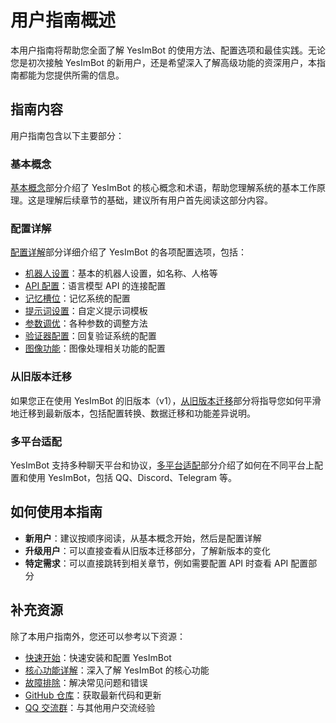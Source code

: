 # 用户指南概述

本用户指南将帮助您全面了解 YesImBot 的使用方法、配置选项和最佳实践。无论您是初次接触 YesImBot 的新用户，还是希望深入了解高级功能的资深用户，本指南都能为您提供所需的信息。

## 指南内容

用户指南包含以下主要部分：

### 基本概念

[基本概念](concepts.md)部分介绍了 YesImBot 的核心概念和术语，帮助您理解系统的基本工作原理。这是理解后续章节的基础，建议所有用户首先阅读这部分内容。

### 配置详解

[配置详解](configuration/index.md)部分详细介绍了 YesImBot 的各项配置选项，包括：

- [机器人设置](configuration/bot-settings.md)：基本的机器人设置，如名称、人格等
- [API 配置](configuration/api-configuration.md)：语言模型 API 的连接配置
- [记忆槽位](configuration/memory-slots.md)：记忆系统的配置
- [提示词设置](configuration/prompts.md)：自定义提示词模板
- [参数调优](configuration/parameters.md)：各种参数的调整方法
- [验证器配置](configuration/verifier.md)：回复验证系统的配置
- [图像功能](configuration/image-viewer.md)：图像处理相关功能的配置

### 从旧版本迁移

如果您正在使用 YesImBot 的旧版本（v1），[从旧版本迁移](migration.md)部分将指导您如何平滑地迁移到最新版本，包括配置转换、数据迁移和功能差异说明。

### 多平台适配

YesImBot 支持多种聊天平台和协议，[多平台适配](platforms.md)部分介绍了如何在不同平台上配置和使用 YesImBot，包括 QQ、Discord、Telegram 等。

## 如何使用本指南

- **新用户**：建议按顺序阅读，从基本概念开始，然后是配置详解
- **升级用户**：可以直接查看从旧版本迁移部分，了解新版本的变化
- **特定需求**：可以直接跳转到相关章节，例如需要配置 API 时查看 API 配置部分

## 补充资源

除了本用户指南外，您还可以参考以下资源：

- [快速开始](../getting-started/installation.md)：快速安装和配置 YesImBot
- [核心功能详解](../features/index.md)：深入了解 YesImBot 的核心功能
- [故障排除](../troubleshooting/installation.md)：解决常见问题和错误
- [GitHub 仓库](https://github.com/HydroGest/YesImBot)：获取最新代码和更新
- [QQ 交流群](https://qm.qq.com/cgi-bin/qm/qr?k=857518324)：与其他用户交流经验
